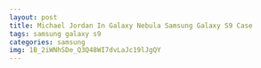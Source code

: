 ```yaml
---
layout: post
title: Michael Jordan In Galaxy Nebula Samsung Galaxy S9 Case
tags: samsung galaxy s9
categories: samsung
img: 1B_2iWNhSDe_Q3Q48WI7dvLaJc19lJgQY
---
```

